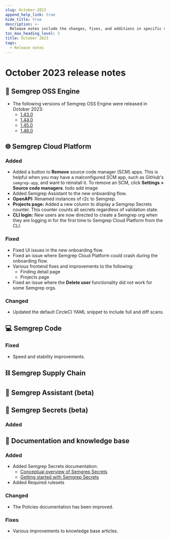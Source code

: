 ```yaml
---
slug: October-2023
append_help_link: true
hide_title: true
description: >-
  Release notes include the changes, fixes, and additions in specific versions of Semgrep.
toc_max_heading_level: 3
title: October 2023
tags:
  - Release notes
---
```


# October 2023 release notes

## 🔧 Semgrep OSS Engine

- The following versions of Semgrep OSS Engine were released in October 2023:
  - [<i class="fas fa-external-link fa-xs"></i> 1.43.0](https://github.com/returntocorp/semgrep/releases/tag/v1.43.0)
  - [<i class="fas fa-external-link fa-xs"></i> 1.44.0](https://github.com/returntocorp/semgrep/releases/tag/v1.44.0)
  - [<i class="fas fa-external-link fa-xs"></i> 1.45.0](https://github.com/returntocorp/semgrep/releases/tag/v1.45.0)
  - [<i class="fas fa-external-link fa-xs"></i> 1.46.0](https://github.com/returntocorp/semgrep/releases/tag/v1.46.0)

## 🌐 Semgrep Cloud Platform

### Added
- Added a button to **Remove** source code manager (SCM) apps. This is helpful when you may have a malconfigured SCM app, such as GitHub's `semgrep-app`, and want to reinstall it. <!--(10688)--> To remove an SCM, click **<i class="fa-solid fa-gear"></i> Settings > Source code managers**.
todo add image <!--settings-scm-remove -->
- Added Semgrep Assistant to the new onboarding flow. <!--(10716) -->
- **OpenAPI:** Renamed instances of r2c to Semgrep. <!--(10685) -->
- **Projects page:** Added a new column to display a Semgrep Secrets counter. This counter counts all secrets regardless of validation state. <!--(10588)-->
- **CLI login:** New users are now directed to create a Semgrep org when they are logging in for the first time to Semgrep Cloud Platform from the CLI. <!-- (10596) -->

### Fixed

- Fixed UI issues in the new onboarding flow.
- Fixed an issue where Semgrep Cloud Platform could crash during the onboarding flow. <!--(#10940) -->
- Various frontend fixes and improvements to the following:
	- Finding detail page
	- Projects page
- Fixed an issue where the **Delete user** functionality did not work for some Semgrep orgs. <!-- (#10756) -->

### Changed

- Updated the default CircleCI YAML snippet to include full and diff scans. <!-- (#10678) -->

## 💻 Semgrep Code

### Fixed

- Speed and stability improvements.


## ⛓️ Semgrep Supply Chain

## 🤖 Semgrep Assistant (beta)

## 🔐 Semgrep Secrets (beta)

### Added

## 📝 Documentation and knowledge base

### Added
* Added Semgrep Secrets documentation:
	* [<i class="fa-regular fa-file-lines"></i> Conceptual overview of Semgrep Secrets](/semgrep-secrets/conceptual-overview)
	* [<i class="fa-regular fa-file-lines"></i> Getting started with Semgrep Secrets](/semgrep-secrets/getting-started)
* Added Required rulesets

### Changed

- The Policies documentation has been improved.
### Fixes

* Various improvements to knowledge base articles.

